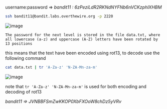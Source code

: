 username:password => _bandit11 : 6zPeziLdR2RKNdNYFNb6nVCKzphlXHBM_
                                                                                                                                 
```bash
ssh bandit11@bandit.labs.overthewire.org -p 2220
```

![image](https://user-images.githubusercontent.com/72671239/218429028-20dd7338-f0ac-441d-bf82-4c8632ef15ab.png)

```text
The password for the next level is stored in the file data.txt, where all lowercase (a-z) and uppercase (A-Z) letters have been rotated by 13 positions
```
this means that the text have been encoded using rot13, to decode use the following command
```bash
cat data.txt | tr 'A-Za-z' 'N-ZA-Mn-za-m'
```

![image](https://user-images.githubusercontent.com/72671239/218428879-71d347d3-2868-418a-bb4b-a1282b40008f.png)

note that `tr 'A-Za-z' 'N-ZA-Mn-za-m'` is used for both encoding and decoding of rot13

_bandit11 => JVNBBFSmZwKKOP0XbFXOoW8chDz5yVRv_
